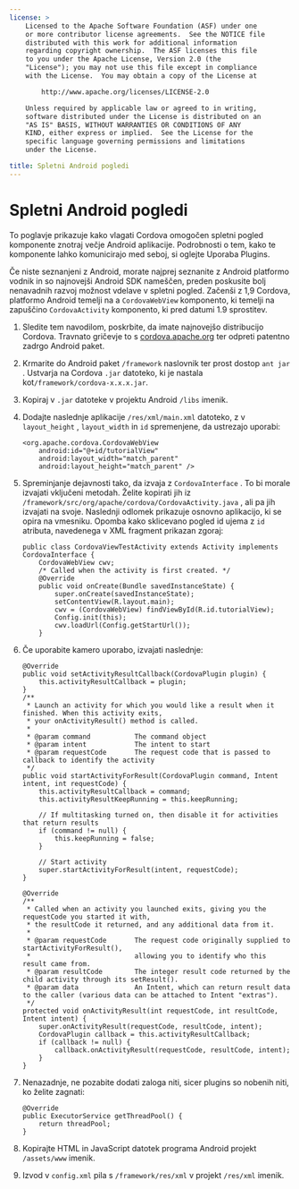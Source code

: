 ```yaml
---
license: >
    Licensed to the Apache Software Foundation (ASF) under one
    or more contributor license agreements.  See the NOTICE file
    distributed with this work for additional information
    regarding copyright ownership.  The ASF licenses this file
    to you under the Apache License, Version 2.0 (the
    "License"); you may not use this file except in compliance
    with the License.  You may obtain a copy of the License at

        http://www.apache.org/licenses/LICENSE-2.0

    Unless required by applicable law or agreed to in writing,
    software distributed under the License is distributed on an
    "AS IS" BASIS, WITHOUT WARRANTIES OR CONDITIONS OF ANY
    KIND, either express or implied.  See the License for the
    specific language governing permissions and limitations
    under the License.

title: Spletni Android pogledi
---
```


# Spletni Android pogledi

To poglavje prikazuje kako vlagati Cordova omogočen spletni pogled komponente znotraj večje Android aplikacije. Podrobnosti o tem, kako te komponente lahko komunicirajo med seboj, si oglejte Uporaba Plugins.

Če niste seznanjeni z Android, morate najprej seznanite z Android platformo vodnik in so najnovejši Android SDK nameščen, preden poskusite bolj nenavadnih razvoj možnost vdelave v spletni pogled. Začenši z 1,9 Cordova, platformo Android temelji na a `CordovaWebView` komponento, ki temelji na zapuščino `CordovaActivity` komponento, ki pred datumi 1.9 sprostitev.

1.  Sledite tem navodilom, poskrbite, da imate najnovejšo distribucijo Cordova. Travnato gričevje to s [cordova.apache.org][1] ter odpreti patentno zadrgo Android paket.

2.  Krmarite do Android paket `/framework` naslovnik ter prost dostop `ant jar` . Ustvarja na Cordova `.jar` datoteko, ki je nastala kot`/framework/cordova-x.x.x.jar`.

3.  Kopiraj v `.jar` datoteke v projektu Android `/libs` imenik.

4.  Dodajte naslednje aplikacije `/res/xml/main.xml` datoteko, z v `layout_height` , `layout_width` in `id` spremenjene, da ustrezajo uporabi:
    
        <org.apache.cordova.CordovaWebView
            android:id="@+id/tutorialView"
            android:layout_width="match_parent"
            android:layout_height="match_parent" />
        

5.  Spreminjanje dejavnosti tako, da izvaja z `CordovaInterface` . To bi morale izvajati vključeni metodah. Želite kopirati jih iz `/framework/src/org/apache/cordova/CordovaActivity.java` , ali pa jih izvajati na svoje. Naslednji odlomek prikazuje osnovno aplikacijo, ki se opira na vmesniku. Opomba kako sklicevano pogled id ujema z `id` atributa, navedenega v XML fragment prikazan zgoraj:
    
        public class CordovaViewTestActivity extends Activity implements CordovaInterface {
            CordovaWebView cwv;
            /* Called when the activity is first created. */
            @Override
            public void onCreate(Bundle savedInstanceState) {
                super.onCreate(savedInstanceState);
                setContentView(R.layout.main);
                cwv = (CordovaWebView) findViewById(R.id.tutorialView);
                Config.init(this);
                cwv.loadUrl(Config.getStartUrl());
            }
        

6.  Če uporabite kamero uporabo, izvajati naslednje:
    
        @Override
        public void setActivityResultCallback(CordovaPlugin plugin) {
            this.activityResultCallback = plugin;
        }
        /**
         * Launch an activity for which you would like a result when it finished. When this activity exits,
         * your onActivityResult() method is called.
         *
         * @param command           The command object
         * @param intent            The intent to start
         * @param requestCode       The request code that is passed to callback to identify the activity
         */
        public void startActivityForResult(CordovaPlugin command, Intent intent, int requestCode) {
            this.activityResultCallback = command;
            this.activityResultKeepRunning = this.keepRunning;
        
            // If multitasking turned on, then disable it for activities that return results
            if (command != null) {
                this.keepRunning = false;
            }
        
            // Start activity
            super.startActivityForResult(intent, requestCode);
        }   
        
        @Override
        /**
         * Called when an activity you launched exits, giving you the requestCode you started it with,
         * the resultCode it returned, and any additional data from it.
         *
         * @param requestCode       The request code originally supplied to startActivityForResult(),
         *                          allowing you to identify who this result came from.
         * @param resultCode        The integer result code returned by the child activity through its setResult().
         * @param data              An Intent, which can return result data to the caller (various data can be attached to Intent "extras").
         */
        protected void onActivityResult(int requestCode, int resultCode, Intent intent) {
            super.onActivityResult(requestCode, resultCode, intent);
            CordovaPlugin callback = this.activityResultCallback;
            if (callback != null) {
                callback.onActivityResult(requestCode, resultCode, intent);
            }
        }
        

7.  Nenazadnje, ne pozabite dodati zaloga niti, sicer plugins so nobenih niti, ko želite zagnati:
    
        @Override
        public ExecutorService getThreadPool() {
            return threadPool;
        }
        

8.  Kopirajte HTML in JavaScript datotek programa Android projekt `/assets/www` imenik.

9.  Izvod v `config.xml` pila s `/framework/res/xml` v projekt `/res/xml` imenik.

 [1]: http://cordova.apache.org